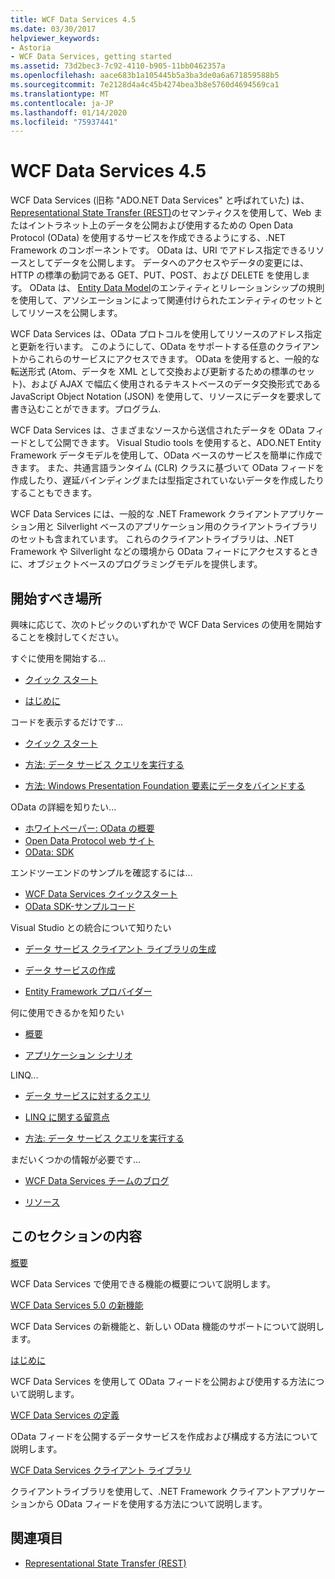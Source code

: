 ```yaml
---
title: WCF Data Services 4.5
ms.date: 03/30/2017
helpviewer_keywords:
- Astoria
- WCF Data Services, getting started
ms.assetid: 73d2bec3-7c92-4110-b905-11bb0462357a
ms.openlocfilehash: aace683b1a105445b5a3ba3de0a6a671859588b5
ms.sourcegitcommit: 7e2128d4a4c45b4274bea3b8e5760d4694569ca1
ms.translationtype: MT
ms.contentlocale: ja-JP
ms.lasthandoff: 01/14/2020
ms.locfileid: "75937441"
---
```

# <a name="wcf-data-services-45"></a>WCF Data Services 4.5

WCF Data Services (旧称 "ADO.NET Data Services" と呼ばれていた) は、 [Representational State Transfer (REST)](https://www.ics.uci.edu/~fielding/pubs/dissertation/rest_arch_style.htm)のセマンティクスを使用して、Web またはイントラネット上のデータを公開および使用するための Open Data Protocol (OData) を使用するサービスを作成できるようにする、.NET Framework のコンポーネントです。 OData は、URI でアドレス指定できるリソースとしてデータを公開します。 データへのアクセスやデータの変更には、HTTP の標準の動詞である GET、PUT、POST、および DELETE を使用します。 OData は、 [Entity Data Model](../adonet/entity-data-model.md)のエンティティとリレーションシップの規則を使用して、アソシエーションによって関連付けられたエンティティのセットとしてリソースを公開します。

WCF Data Services は、OData プロトコルを使用してリソースのアドレス指定と更新を行います。 このようにして、OData をサポートする任意のクライアントからこれらのサービスにアクセスできます。 OData を使用すると、一般的な転送形式 (Atom、データを XML として交換および更新するための標準のセット)、および AJAX で幅広く使用されるテキストベースのデータ交換形式である JavaScript Object Notation (JSON) を使用して、リソースにデータを要求して書き込むことができます。プログラム.

WCF Data Services は、さまざまなソースから送信されたデータを OData フィードとして公開できます。 Visual Studio tools を使用すると、ADO.NET Entity Framework データモデルを使用して、OData ベースのサービスを簡単に作成できます。 また、共通言語ランタイム (CLR) クラスに基づいて OData フィードを作成したり、遅延バインディングまたは型指定されていないデータを作成したりすることもできます。

WCF Data Services には、一般的な .NET Framework クライアントアプリケーション用と Silverlight ベースのアプリケーション用のクライアントライブラリのセットも含まれています。 これらのクライアントライブラリは、.NET Framework や Silverlight などの環境から OData フィードにアクセスするときに、オブジェクトベースのプログラミングモデルを提供します。

## <a name="where-should-i-start"></a>開始すべき場所

興味に応じて、次のトピックのいずれかで WCF Data Services の使用を開始することを検討してください。

すぐに使用を開始する…

- [クイック スタート](quickstart-wcf-data-services.md)

- [はじめに](getting-started-with-wcf-data-services.md)

コードを表示するだけです...

- [クイック スタート](quickstart-wcf-data-services.md)

- [方法: データ サービス クエリを実行する](how-to-execute-data-service-queries-wcf-data-services.md)

- [方法: Windows Presentation Foundation 要素にデータをバインドする](bind-data-to-wpf-elements-wcf-data-services.md)

OData の詳細を知りたい...

- [ホワイトペーパー: OData の概要](https://download.microsoft.com/download/E/5/A/E5A59052-EE48-4D64-897B-5F7C608165B8/IntroducingOData.pdf)
- [Open Data Protocol web サイト](https://www.odata.org/)
- [OData: SDK](https://www.odata.org/ecosystem/)

エンドツーエンドのサンプルを確認するには...

- [WCF Data Services クイックスタート](https://github.com/microsoftarchive/msdn-code-gallery-community-s-z/tree/master/WCF%20Data%20Services%20Quickstart%20(OData%20Service%20and%20WPF%20Client))
- [OData SDK-サンプルコード](https://www.odata.org/ecosystem/#sdk)

Visual Studio との統合について知りたい

- [データ サービス クライアント ライブラリの生成](generating-the-data-service-client-library-wcf-data-services.md)

- [データ サービスの作成](creating-the-data-service.md)

- [Entity Framework プロバイダー](entity-framework-provider-wcf-data-services.md)

何に使用できるかを知りたい

- [概要](wcf-data-services-overview.md)

- [アプリケーション シナリオ](application-scenarios-wcf-data-services.md)

LINQ...

- [データ サービスに対するクエリ](querying-the-data-service-wcf-data-services.md)

- [LINQ に関する留意点](linq-considerations-wcf-data-services.md)

- [方法: データ サービス クエリを実行する](how-to-execute-data-service-queries-wcf-data-services.md)

まだいくつかの情報が必要です...

- [WCF Data Services チームのブログ](https://docs.microsoft.com/archive/blogs/astoriateam/)

- [リソース](wcf-data-services-resources.md)

## <a name="in-this-section"></a>このセクションの内容

[概要](wcf-data-services-overview.md)

WCF Data Services で使用できる機能の概要について説明します。

[WCF Data Services 5.0 の新機能](https://docs.microsoft.com/previous-versions/dotnet/wcf-data-services/ee373845(v=vs.103))

WCF Data Services の新機能と、新しい OData 機能のサポートについて説明します。

[はじめに](getting-started-with-wcf-data-services.md)

WCF Data Services を使用して OData フィードを公開および使用する方法について説明します。

[WCF Data Services の定義](defining-wcf-data-services.md)

OData フィードを公開するデータサービスを作成および構成する方法について説明します。

[WCF Data Services クライアント ライブラリ](wcf-data-services-client-library.md)

クライアントライブラリを使用して、.NET Framework クライアントアプリケーションから OData フィードを使用する方法について説明します。

## <a name="see-also"></a>関連項目

- [Representational State Transfer (REST)](https://www.ics.uci.edu/~fielding/pubs/dissertation/rest_arch_style.htm)
